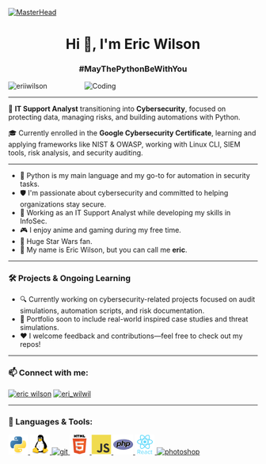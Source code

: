 [![MasterHead](https://cdn.weasyl.com/~fluffkevlar/submissions/30165/efb64790c6059bf9f32f9922bdfd36fad18bdd135aff5f67e99a7f0f29749042/fluffkevlar-starfield-gif.gif)](https://rishavchanda.io)
<h1 align="center">Hi 👋, I'm Eric Wilson</h1>
<h3 align="center">#MayThePythonBeWithYou</h3>
<img align="right" alt="Coding" width="350" src="https://3.bp.blogspot.com/-fW7jTdIqi0w/VGGA0i_2YdI/AAAAAAAAD1s/0QiX4mxZ3C8/s1600/Chibi%2BHatsune%2BMiku%2Bgif%2BGambar%2Bgerak%2BCool.gif"> 

<p align="left"> <img src="https://komarev.com/ghpvc/?username=eriiwilson&label=Profile%20views&color=0e75b6&style=flat" alt="eriiwilson" /> </p>

---

🔐 **IT Support Analyst** transitioning into **Cybersecurity**, focused on protecting data, managing risks, and building automations with Python.

🎓 Currently enrolled in the **Google Cybersecurity Certificate**, learning and applying frameworks like NIST & OWASP, working with Linux CLI, SIEM tools, risk analysis, and security auditing.

---

- 🐍 Python is my main language and my go-to for automation in security tasks.  
- 🛡️ I'm passionate about cybersecurity and committed to helping organizations stay secure.  
- 💼 Working as an IT Support Analyst while developing my skills in InfoSec.  
- 🎮 I enjoy anime and gaming during my free time.  
- 🌌 Huge Star Wars fan.  
- 👋 My name is Eric Wilson, but you can call me **eric**.

---

### 🛠️ Projects & Ongoing Learning

- 🔍 Currently working on cybersecurity-related projects focused on audit simulations, automation scripts, and risk documentation.  
- 📁 Portfolio soon to include real-world inspired case studies and threat simulations.  
- ❤️ I welcome feedback and contributions—feel free to check out my repos!

---

<h3 align="left">📫 Connect with me:</h3>
<p align="left">
<a href="https://linkedin.com/in/eric-wilson" target="blank"><img align="center" src="https://raw.githubusercontent.com/rahuldkjain/github-profile-readme-generator/master/src/images/icons/Social/linked-in-alt.svg" alt="eric wilson" height="30" width="40" /></a>
<a href="https://instagram.com/eri_wilwil" target="blank"><img align="center" src="https://raw.githubusercontent.com/rahuldkjain/github-profile-readme-generator/master/src/images/icons/Social/instagram.svg" alt="eri_wilwil" height="30" width="40" /></a>
</p>

---

<h3 align="left">🧰 Languages & Tools:</h3>
<p align="left">
<a href="https://www.python.org" target="_blank"> <img src="https://raw.githubusercontent.com/devicons/devicon/master/icons/python/python-original.svg" alt="python" width="40" height="40"/> </a>
<a href="https://www.linux.org/" target="_blank"> <img src="https://raw.githubusercontent.com/devicons/devicon/master/icons/linux/linux-original.svg" alt="linux" width="40" height="40"/> </a>
<a href="https://git-scm.com/" target="_blank"> <img src="https://www.vectorlogo.zone/logos/git-scm/git-scm-icon.svg" alt="git" width="40" height="40"/> </a>
<a href="https://www.w3.org/html/" target="_blank"> <img src="https://raw.githubusercontent.com/devicons/devicon/master/icons/html5/html5-original-wordmark.svg" alt="html5" width="40" height="40"/> </a>
<a href="https://developer.mozilla.org/en-US/docs/Web/JavaScript" target="_blank"> <img src="https://raw.githubusercontent.com/devicons/devicon/master/icons/javascript/javascript-original.svg" alt="javascript" width="40" height="40"/> </a>
<a href="https://www.php.net" target="_blank"> <img src="https://raw.githubusercontent.com/devicons/devicon/master/icons/php/php-original.svg" alt="php" width="40" height="40"/> </a>
<a href="https://reactjs.org/" target="_blank"> <img src="https://raw.githubusercontent.com/devicons/devicon/master/icons/react/react-original-wordmark.svg" alt="react" width="40" height="40"/> </a>
<a href="https://www.photoshop.com/en" target="_blank"> <img src="https://pngimg.com/uploads/photoshop/photoshop_PNG1.png" alt="photoshop" width="40" height="40"/> </a>
<a href="https://www.adobe.com/in/products/illustrator.html" target="_blank"> <img src="https://www.vectorlogo.zone/logos/adobe_illustrator/adobe_illustrator-icon.svg" alt="illustrator" width="40" height="40
